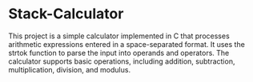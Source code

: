 # Stack-Calculator

This project is a simple calculator implemented in C that processes arithmetic expressions entered in a space-separated format. It uses the strtok function to parse the input into operands and operators. The calculator supports basic operations, including addition, subtraction, multiplication, division, and modulus. 
